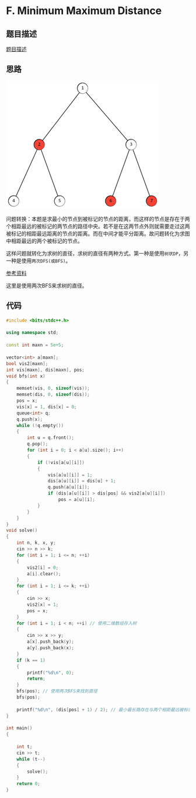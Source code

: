 # F. Minimum Maximum Distance

## 题目描述

[题目描述](https://codeforces.com/contest/1881/problem/F)

## 思路

![Alt text](附件/image.png)

问题转换：本题是求最小的节点到被标记的节点的距离，而这样的节点是存在于两个相距最远的被标记的两节点的路径中央。若不是在这两节点外则就需要走过这两被标记的相距最远距离的节点的距离。而在中间才能平分距离。故问题转化为求图中相距最远的两个被标记的节点。

这样问题就转化为求树的直径，求树的直径有两种方式。第一种是使用`树状DP`，另一种是使用`两次DFS(或BFS)`。

[参考资料](https://oi-wiki.org/graph/tree-diameter/)

这里是使用两次BFS来求树的直径。

## 代码

```C++
#include <bits/stdc++.h>

using namespace std;

const int maxn = 5e+5;

vector<int> a[maxn];
bool vis2[maxn];
int vis[maxn], dis[maxn], pos;
void bfs(int x)
{
    memset(vis, 0, sizeof(vis));
    memset(dis, 0, sizeof(dis));
    pos = x;
    vis[x] = 1, dis[x] = 0;
    queue<int> q;
    q.push(x);
    while (!q.empty())
    {
        int u = q.front();
        q.pop();
        for (int i = 0; i < a[u].size(); i++)
        {
            if (!vis[a[u][i]])
            {
                vis[a[u][i]] = 1;
                dis[a[u][i]] = dis[u] + 1;
                q.push(a[u][i]);
                if (dis[a[u][i]] > dis[pos] && vis2[a[u][i]])
                    pos = a[u][i];
            }
        }
    }
}
void solve()
{
    int n, k, x, y;
    cin >> n >> k;
    for (int i = 1; i <= n; ++i)
    {
        vis2[i] = 0;
        a[i].clear();
    }
    for (int i = 1; i <= k; ++i)
    {
        cin >> x;
        vis2[x] = 1;
        pos = x;
    }
    for (int i = 1; i < n; ++i) // 使用二维数组存入树
    {
        cin >> x >> y;
        a[x].push_back(y);
        a[y].push_back(x);
    }
    if (k == 1)
    {
        printf("%d\n", 0);
        return;
    }
    bfs(pos); // 使用两次BFS来找到直径
    bfs(pos);

    printf("%d\n", (dis[pos] + 1) / 2); // 最小最长路存在与两个相距最远被标记的节点中路
}

int main()
{

    int t;
    cin >> t;
    while (t--)
    {
        solve();
    }
    return 0;
}
```
